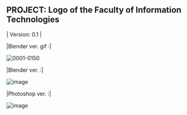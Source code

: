 PROJECT: Logo of the Faculty of Information Technologies
------------------------------------------------------------
| Version: 0.1 |

|Blender ver. gif :|

![0001-0150](https://github.com/user-attachments/assets/ffa15ee1-a5fe-4135-9978-6b216bc34ff0)


|Blender ver. :|

![image](https://github.com/user-attachments/assets/9171409c-7715-4e0b-8b6c-12a3e3f0240e)


|Photoshop ver. :|

![image](https://github.com/user-attachments/assets/ee36c5e9-4351-42ad-9451-97ec20eb0148)


